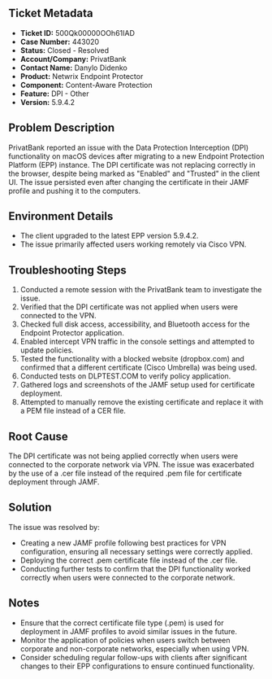 ## Ticket Metadata
- **Ticket ID:** 500Qk00000OOh61IAD
- **Case Number:** 443020
- **Status:** Closed - Resolved
- **Account/Company:** PrivatBank
- **Contact Name:** Danylo Didenko
- **Product:** Netwrix Endpoint Protector
- **Component:** Content-Aware Protection
- **Feature:** DPI - Other
- **Version:** 5.9.4.2

## Problem Description
PrivatBank reported an issue with the Data Protection Interception (DPI) functionality on macOS devices after migrating to a new Endpoint Protection Platform (EPP) instance. The DPI certificate was not replacing correctly in the browser, despite being marked as "Enabled" and "Trusted" in the client UI. The issue persisted even after changing the certificate in their JAMF profile and pushing it to the computers.

## Environment Details
- The client upgraded to the latest EPP version 5.9.4.2.
- The issue primarily affected users working remotely via Cisco VPN.

## Troubleshooting Steps
1. Conducted a remote session with the PrivatBank team to investigate the issue.
2. Verified that the DPI certificate was not applied when users were connected to the VPN.
3. Checked full disk access, accessibility, and Bluetooth access for the Endpoint Protector application.
4. Enabled intercept VPN traffic in the console settings and attempted to update policies.
5. Tested the functionality with a blocked website (dropbox.com) and confirmed that a different certificate (Cisco Umbrella) was being used.
6. Conducted tests on DLPTEST.COM to verify policy application.
7. Gathered logs and screenshots of the JAMF setup used for certificate deployment.
8. Attempted to manually remove the existing certificate and replace it with a PEM file instead of a CER file.

## Root Cause
The DPI certificate was not being applied correctly when users were connected to the corporate network via VPN. The issue was exacerbated by the use of a .cer file instead of the required .pem file for certificate deployment through JAMF.

## Solution
The issue was resolved by:
- Creating a new JAMF profile following best practices for VPN configuration, ensuring all necessary settings were correctly applied.
- Deploying the correct .pem certificate file instead of the .cer file.
- Conducting further tests to confirm that the DPI functionality worked correctly when users were connected to the corporate network.

## Notes
- Ensure that the correct certificate file type (.pem) is used for deployment in JAMF profiles to avoid similar issues in the future.
- Monitor the application of policies when users switch between corporate and non-corporate networks, especially when using VPN.
- Consider scheduling regular follow-ups with clients after significant changes to their EPP configurations to ensure continued functionality.